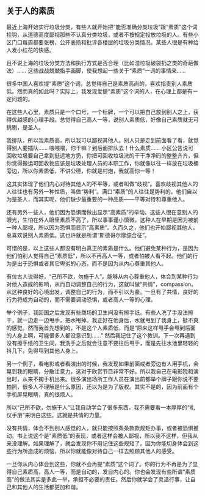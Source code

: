 ## 关于人的素质

最近上海开始实行垃圾分类，有些人就开始把“能否准确分类垃圾”跟“素质”这个词挂钩，从道德高度鄙视那些不认真分类垃圾，或者不按规定投放垃圾的人。有些小区门口每周都要张榜，公开表扬和批评各楼层的垃圾分类情况。某些人很是有种给人发小红花的快感。

且不说上海的垃圾分类方法和执行方式是否合理（比如湿垃圾破袋扔之类的奇葩做法）…… 这些战战兢兢指手画脚，使我想起一些关于“素质”一词的事情来……

很多中国人喜欢提“素质”这个词，总觉得自己是素质高尚的，喜欢指责别人素质低。然而真的如此吗？实际上，我发现爱提“素质”这个词的人，在心理上都是有一定问题的。

在这些人心里，素质只是一个口号，一个标牌，一个可以把自己放到别人之上，获得优越感的心理手段。总觉得自己高人一等，说别人素质低，好像自己素质就无可挑剔，是圣人。

我排队，所以我素质高，所以我可以鄙视其他人。别人只是走到前面看了看，就觉得别人要插队…… 喂喂喂，你干嘛？到后面排队去！什么素质…… 小区公告说可回收垃圾要自己拿到挺远地方扔，你把可回收垃圾洗的干干净净码的整整齐齐，但你觉得搬运可回收物应该是垃圾处理人员的本职工作，你就像以往一样放在垃圾桶旁边，所以你素质低，不讲公德，你就是村炮，我就高你一等！

这其实体现了他们内心对待其他人的不平等，或者叫做“歧视”。喜欢歧视其他人的人往往也有另外一种性质，叫做“势利”。满口“素质”的人往往是势利的。他们自以为是圣人，而其实呢，他们缺少最重要的一种品质——平等对待和尊重他人。

还有另外一些人，他们因为恐惧而做出显示“高素质”的举动。这些人很在意别人的眼光，生怕在外人眼里素质不高了，所以事事谨小慎微。这种人在早期是因为被前一种人鄙视，所以因为恐惧而显示“高素质”。久而久之，他们也开始鄙视其他人，总喜欢说别人素质低。这也许就是所谓“斯德哥尔摩综合征”。

可惜的是，以上这些人都没有明白真正的素质是什么。他们避免某种行为，是因为他们怕别人觉得自己“素质低”，所以不再高人一等，或者怕被人看不起。他们的行为是出于恐惧或者其它卑劣的心态，而不是因为从内心尊重其他人。

有位古人说得好，“己所不欲，勿施于人”。能够从内心尊重他人，体会到某种行为对他人造成的影响，从而自动调整自己的行为，这就叫做“共情”，compassion。从这种良好的心境出发，调整自己的行为，而不引以为豪。一旦有了共情，良好的行为将成为自动的，而不需要调动恐惧，或者高人一等的心理。

举个例子，我回国之后发现有些商场的卫生间没有擦手纸。有些人洗了手没法擦干，就一边走一边甩手，把水甩掉。我正好在他身后，水就甩到了我身上，挺不爽的感觉。然而我首先想到的，不是这个人素质低，而是“原来这样甩手会甩到后面的人身上啊，可能很多人都没意识到……” 然后我记住了这个教训。下一次再遇到没有擦手纸的卫生间，我洗手之后就会注意不要往后甩手，而是先往水池里轻轻的抖几下，免得甩到其他人身上。

另一个例子，看电影或者看演出的时候，我发现如果前面或者旁边有人用手机，会晃到我的眼睛，分散注意力，这对于欣赏节目非常不好。所以我自己在电影院和演出时，从来不掏手机出来。很多演出场所工作人员在演出前都举个牌子跟你说不要拍照，很多人不理解是什么原因，还以为是为了版权。其实不是的，因为前面有个手机屏晃眼睛，真的很烦人。

所以“己所不欲，勿施于人”让我自动学会了很多东西，我不需要看一本厚厚的“礼仪手册”来明白这些。这就是共情的力量。

没有共情，体会不到别人感觉的人，就只能按照条条款款规矩办事，或者被恐惧推动。书上说这个是“素质低”的表现，或者这样会被人鄙视，所以我不这样，但我从来没理解。如果理解了，就会发现你不用记住这些规矩了。因为你能切身体会到这些行为所造成的烦恼，所以你就能像对待自己一样去照顾其他人的感受。

一旦你从内心体会到这些，你就不会再提“素质”这个词了。你的行为不再是为了显得自己素质高，高人一等，而是自动的，发自内心的。你也会发现有些所谓“素质高”的做法其实是多此一举，承担不必要的责任。然后你就学会了灵活行事，让自己和其他人的生活都更加和谐。
